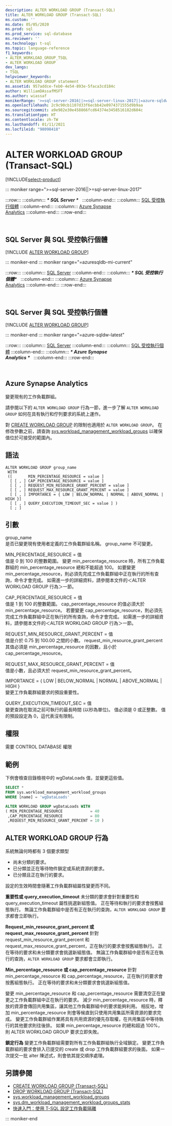 ```yaml
---
description: ALTER WORKLOAD GROUP (Transact-SQL)
title: ALTER WORKLOAD GROUP (Transact-SQL)
ms.custom: ''
ms.date: 05/05/2020
ms.prod: sql
ms.prod_service: sql-database
ms.reviewer: ''
ms.technology: t-sql
ms.topic: language-reference
f1_keywords:
- ALTER_WORKLOAD_GROUP_TSQL
- ALTER WORKLOAD GROUP
dev_langs:
- TSQL
helpviewer_keywords:
- ALTER WORKLOAD GROUP statement
ms.assetid: 957addce-feb0-4e54-893e-5faca3cd184c
author: WilliamDAssafMSFT
ms.author: wiassaf
monikerRange: '>=sql-server-2016||>=sql-server-linux-2017||=azure-sqldw-latest||=azuresqldb-mi-current'
ms.openlocfilehash: 2c9c90cb1107d33f6ecbb42e0974371555d9b9aa
ms.sourcegitcommit: a9e982e30e458866fcd64374e3458516182d604c
ms.translationtype: HT
ms.contentlocale: zh-TW
ms.lasthandoff: 01/11/2021
ms.locfileid: "98098418"
---
```

# <a name="alter-workload-group-transact-sql"></a>ALTER WORKLOAD GROUP (Transact-SQL)

[!INCLUDE[select-product](../../includes/select-product.md)]

::: moniker range=">=sql-server-2016||>=sql-server-linux-2017"

:::row:::
    :::column:::
        **_\* SQL Server \*_** &nbsp;
    :::column-end:::
    :::column:::
        [SQL 受控執行個體](alter-workload-group-transact-sql.md?view=azuresqldb-mi-current&preserve-view=true)
    :::column-end:::
    :::column:::
        [Azure Synapse<br />Analytics](alter-workload-group-transact-sql.md?view=azure-sqldw-latest&preserve-view=true)
    :::column-end:::
:::row-end:::

&nbsp;

## <a name="sql-server-and-sql-managed-instance"></a>SQL Server 與 SQL 受控執行個體

[!INCLUDE [ALTER WORKLOAD GROUP](../../includes/alter-workload-group.md)]
  
::: moniker-end
::: moniker range="=azuresqldb-mi-current"

:::row:::
    :::column:::
        [SQL Server](alter-workload-group-transact-sql.md?view=sql-server-ver15&preserve-view=true)
    :::column-end:::
    :::column:::
        **_\* SQL 受控執行個體\*_** &nbsp;
    :::column-end:::
    :::column:::
        [Azure Synapse<br />Analytics](alter-workload-group-transact-sql.md?view=azure-sqldw-latest&preserve-view=true)
    :::column-end:::
:::row-end:::

&nbsp;

## <a name="sql-server-and-sql-managed-instance"></a>SQL Server 與 SQL 受控執行個體

[!INCLUDE [ALTER WORKLOAD GROUP](../../includes/alter-workload-group.md)]

::: moniker-end
::: moniker range="=azure-sqldw-latest"

:::row:::
    :::column:::
        [SQL Server](alter-workload-group-transact-sql.md?view=sql-server-ver15&preserve-view=true)
    :::column-end:::
    :::column:::
        [SQL 受控執行個體](alter-workload-group-transact-sql.md?view=azuresqldb-mi-current&preserve-view=true)
    :::column-end:::
    :::column:::
        **_\* Azure Synapse<br />Analytics \*_** &nbsp;
    :::column-end:::
:::row-end:::

&nbsp;

## <a name="azure-synapse-analytics"></a>Azure Synapse Analytics

變更現有的工作負載群組。

請參閱以下的 `ALTER WORKLOAD GROUP` 行為一節，進一步了解 `ALTER WORKLOAD GROUP` 如何在具有執行和佇列要求的系統上運作。 

對 [CREATE WORKLOAD GROUP](create-workload-group-transact-sql.md) 的限制也適用於 `ALTER WORKLOAD GROUP`。  在修改參數之前，請查詢 [sys.workload_management_workload_groups](../../relational-databases/system-catalog-views/sys-workload-management-workload-groups-transact-sql.md) 以確保值位於可接受的範圍內。

## <a name="syntax"></a>語法

```syntaxsql
ALTER WORKLOAD GROUP group_name
 WITH
 ([       MIN_PERCENTAGE_RESOURCE = value ]
  [ [ , ] CAP_PERCENTAGE_RESOURCE = value ]
  [ [ , ] REQUEST_MIN_RESOURCE_GRANT_PERCENT = value ]
  [ [ , ] REQUEST_MAX_RESOURCE_GRANT_PERCENT = value ] 
  [ [ , ] IMPORTANCE = { LOW | BELOW_NORMAL | NORMAL | ABOVE_NORMAL | HIGH }]
  [ [ , ] QUERY_EXECUTION_TIMEOUT_SEC = value ] )
  [ ; ]
  ```

## <a name="arguments"></a>引數

group_name  
是否已變更現有使用者定義的工作負載群組名稱。  group_name 不可變更。 

MIN_PERCENTAGE_RESOURCE = 值  
值是 0 到 100 的整數範圍。  變更 min_percentage_resource 時，所有工作負載群組的 min_percentage_resource 總和不能超過 100。  如要變更 min_percentage_resource，則必須先完成工作負載群組中正在執行的所有查詢，命令才會完成。  如需進一步的詳細資料，請參閱本文件的＜ALTER WORKLOAD GROUP 行為＞一節。

CAP_PERCENTAGE_RESOURCE = 值  
值是 1 到 100 的整數範圍。  cap_percentage_resource 的值必須大於 min_percentage_resource。  若要變更 cap_percentage_resource，則必須先完成工作負載群組中正在執行的所有查詢，命令才會完成。  如需進一步的詳細資料，請參閱本文件的＜ALTER WORKLOAD GROUP 行為＞一節。 

REQUEST_MIN_RESOURCE_GRANT_PERCENT = 值  
值是介於 0.75 到 100.00 之間的小數。  request_min_resource_grant_percent 其值必須是 min_percentage_resource 的因數，且小於 cap_percentage_resource。 
  
REQUEST_MAX_RESOURCE_GRANT_PERCENT = 值  
值是小數，且必須大於 request_min_resource_grant_percent。

IMPORTANCE = { LOW \|  BELOW_NORMAL \| NORMAL \| ABOVE_NORMAL \| HIGH }  
變更工作負載群組要求的預設重要性。

QUERY_EXECUTION_TIMEOUT_SEC = 值  
變更查詢在取消之前可執行的最長時間 (以秒為單位)。 值必須是 0 或正整數。 值的預設設定為 0，這代表沒有限制。   

## <a name="permissions"></a>權限

需要 CONTROL DATABASE 權限

## <a name="example"></a>範例

下例會檢查目錄檢視中的 wgDataLoads 值，並變更這些值。

```sql
SELECT *
FROM sys.workload_management_workload_groups  
WHERE [name] = 'wgDataLoads'

ALTER WORKLOAD GROUP wgDataLoads WITH
( MIN_PERCENTAGE_RESOURCE            = 40
 ,CAP_PERCENTAGE_RESOURCE            = 80
 ,REQUEST_MIN_RESOURCE_GRANT_PERCENT = 10 )
 ```

## <a name="alter-workload-group-behavior"></a>ALTER WORKLOAD GROUP 行為

系統無論何時都有 3 個要求類型
- 尚未分類的要求。
- 已分類並正在等待物件鎖定或系統資源的要求。
- 已分類且正在執行的要求。

設定的生效時間會隨著工作負載群組屬性變更而不同。

**重要性或 query_execution_timeout** 未分類的要求會針對重要性和 query_execution_timeout 屬性挑選新組態值。  正在等待和執行的要求會按舊組態執行。  無論工作負載群組中是否有正在執行的查詢，`ALTER WORKLOAD GROUP` 要求都會立即執行。

**Request_min_resource_grant_percent 或 request_max_resource_grant_percent** 針對 request_min_resource_grant_percent 和 request_max_resource_grant_percent，正在執行的要求會按舊組態執行。  正在等待的要求和未分類要求會挑選新組態值。  無論工作負載群組中是否有正在執行的查詢，`ALTER WORKLOAD GROUP` 要求都會立即執行。

**Min_percentage_resource 或 cap_percentage_resource** 針對 min_percentage_resource 和 cap_percentage_resource，正在執行的要求會按舊組態執行。  正在等待的要求和未分類要求會挑選新組態值。 

變更 min_percentage_resource 和 cap_percentage_resource 需要清空正在變更之工作負載群組中正在執行的要求。  減少 min_percentage_resource 時，釋放的資源會傳回共用集區，讓其他工作負載群組中的要求能夠利用。  相反地，增加 min_percentage_resource 則會等候直到只使用共用集區所需資源的要求完成。  變更工作負載群組作業將具有共用資源的優先存取權，在共用集區中等待執行的其他要求則往後排。  如果 min_percentage_resource 的總和超過 100%，則 ALTER WORKLOAD GROUP 要求立即失敗。 

**鎖定行為** 變更工作負載群組需要對所有工作負載群組執行全域鎖定。  變更工作負載群組的要求會排入已提交的 create 或 drop 工作負載群組要求的後面。  如果一次提交一批 alter 陳述式，則會依其提交順序處理。  

## <a name="see-also"></a>另請參閱

- [CREATE WORKLOAD GROUP &#40;Transact-SQL&#41;](create-workload-group-transact-sql.md)
- [DROP WORKLOAD GROUP &#40;Transact-SQL&#41;](drop-workload-group-transact-sql.md)
- [sys.workload_management_workload_groups](../../relational-databases/system-catalog-views/sys-workload-management-workload-groups-transact-sql.md)
- [sys.dm_workload_management_workload_groups_stats](../../relational-databases/system-dynamic-management-views/sys-dm-workload-management-workload-group-stats-transact-sql.md)
- [快速入門：使用 T-SQL 設定工作負載隔離](/azure/sql-data-warehouse/quickstart-configure-workload-isolation-tsql)

::: moniker-end
